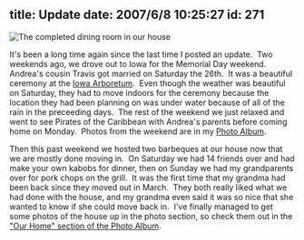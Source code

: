 title: Update
date: 2007/6/8 10:25:27
id: 271
---
![The completed dining room in our house](/journal_images/mini-DSC00181-journal.jpg)

It's been a long time again since the last time I posted an update.  Two weekends ago, we drove out to Iowa for the Memorial Day weekend.  Andrea's cousin Travis got married on Saturday the 26th.  It was a beautiful ceremony at the [Iowa Arboretum](http://www.iowaarboretum.org).  Even though the weather was beautiful on Saturday, they had to move indoors for the ceremony because the location they had been planning on was under water because of all of the rain in the preceeding days.  The rest of the weekend we just relaxed and went to see Pirates of the Caribbean with Andrea's parents before coming home on Monday.  Photos from the weekend are in my [Photo Album](PhotoAlbum.aspx?ID=TCWEDDING20070526).

Then this past weekend we hosted two barbeques at our house now that we are mostly done moving in.  On Saturday we had 14 friends over and had make your own kabobs for dinner, then on Sunday we had my grandparents over for pork chops on the grill.  It was the first time that my grandma had been back since they moved out in March.  They both really liked what we had done with the house, and my grandma even said it was so nice that she wanted to know if she could move back in.  I've finally managed to get some photos of the house up in the photo section, so check them out in the ["Our Home" section of the Photo Album](PhotoAlbum.aspx?ID=HOME).